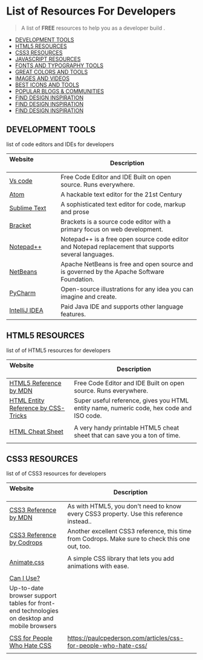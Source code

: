 # List of Resources For Developers

> A list of **FREE** resources to help you as a developer build .

- [DEVELOPMENT TOOLS](#development-tools)
- [HTML5 RESOURCES](#html5resources)
- [CSS3 RESOURCES](#css)
- [JAVASCRIPT RESOURCES](#javascript)
- [FONTS AND TYPOGRAPHY TOOLS](#fonts-typography)
- [GREAT COLORS AND TOOLS](#color-tools)
- [IMAGES AND VIDEOS](#images-videos)
- [BEST ICONS AND TOOLS](#icons)
- [POPULAR BLOGS & COMMUNITIES](#communities)
- [FIND DESIGN INSPIRATION](#inspirations)
- [FIND DESIGN INSPIRATION](#inspirations)
- [FIND DESIGN INSPIRATION](#inspirations)

## DEVELOPMENT TOOLS

list of code editors and IDEs for developers

| Website&nbsp; &nbsp; &nbsp; &nbsp; &nbsp; &nbsp; &nbsp; &nbsp; &nbsp; &nbsp; &nbsp; &nbsp; &nbsp; &nbsp; | Description                                                                                          |
| -------------------------------------------------------------------------------------------------------- | ---------------------------------------------------------------------------------------------------- |
| [Vs code](https://code.visualstudio.com/)                                                                | Free Code Editor and IDE Built on open source. Runs everywhere.                                      |
| [Atom](https://atom.io/)                                                                                 | A hackable text editor for the 21st Century                                                          |
| [Sublime Text](https://www.sublimetext.com/)                                                             | A sophisticated text editor for code, markup and prose                                               |
| [Bracket](http://brackets.io/)                                                                           | Brackets is a source code editor with a primary focus on web development.                            |
| [Notepad++](https://notepad-plus-plus.org/)                                                              | Notepad++ is a free open source code editor and Notepad replacement that supports several languages. |
| [NetBeans](https://netbeans.org/)                                                                        | Apache NetBeans is free and open source and is governed by the Apache Software Foundation.           |
| [PyCharm](https://www.jetbrains.com/pycharm/)                                                            | Open-source illustrations for any idea you can imagine and create.                                   |
| [IntelliJ IDEA](https://www.jetbrains.com/idea/)                                                         | Paid Java IDE and supports other language features.                                                  |

## HTML5 RESOURCES

list of of HTML5 resources for developers

| Website&nbsp; &nbsp; &nbsp; &nbsp; &nbsp; &nbsp; &nbsp; &nbsp; &nbsp; &nbsp; &nbsp; &nbsp; &nbsp; &nbsp; | Description                                                                              |
| -------------------------------------------------------------------------------------------------------- | ---------------------------------------------------------------------------------------- |
| [HTML5 Reference by MDN](https://developer.mozilla.org/en-US/docs/Web/HTML/Element)                      | Free Code Editor and IDE Built on open source. Runs everywhere.                          |
| [HTML Entity Reference by CSS-Tricks](https://css-tricks.com/snippets/html/glyphs/)                      | Super useful reference, gives you HTML entity name, numeric code, hex code and ISO code. |
|                                                                                                          |
| [HTML Cheat Sheet](https://websitesetup.org/html5-cheat-sheet/)                                          | A very handy printable HTML5 cheat sheet that can save you a ton of time.                |
|                                                                                                          |

## CSS3 RESOURCES

list of of CSS3 resources for developers

| Website&nbsp; &nbsp; &nbsp; &nbsp; &nbsp; &nbsp; &nbsp; &nbsp; &nbsp; &nbsp; &nbsp; &nbsp; &nbsp; &nbsp; | Description                                                                                     |
| -------------------------------------------------------------------------------------------------------- | ----------------------------------------------------------------------------------------------- |
| [CSS3 Reference by MDN](https://developer.mozilla.org/en-US/docs/Web/CSS/Reference)                      | As with HTML5, you don't need to know every CSS3 property. Use this reference instead..         |
| [CSS3 Reference by Codrops](https://tympanus.net/codrops/css_reference/)                                 | Another excellent CSS3 reference, this time from Codrops. Make sure to check this one out, too. |
|                                                                                                          |
| [Animate.css](https://animate.style/)                                                                    | A simple CSS library that lets you add animations with ease.                                    |
|                                                                                                          |
| [Can I Use?](https://caniuse.com/)                                                                       |
| Up-to-date browser support tables for front-end technologies on desktop and mobile browsers              ||
|                                                                                                          |
| [ CSS for People Who Hate CSS](https://websitesetup.org/html5-cheat-sheet/)                              | https://paulcpederson.com/articles/css-for-people-who-hate-css/                                 |
|                                                                                                          |
